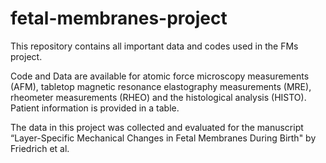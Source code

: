 # fetal-membranes-project
This repository contains all important data and codes used in the FMs project.

Code and Data are available for atomic force microscopy measurements (AFM), tabletop magnetic resonance elastography measurements (MRE), rheometer measurements (RHEO) and the histological analysis (HISTO). Patient information is provided in a table.

The data in this project was collected and evaluated for the manuscript “Layer-Specific Mechanical Changes in Fetal Membranes During Birth" by Friedrich et al.
